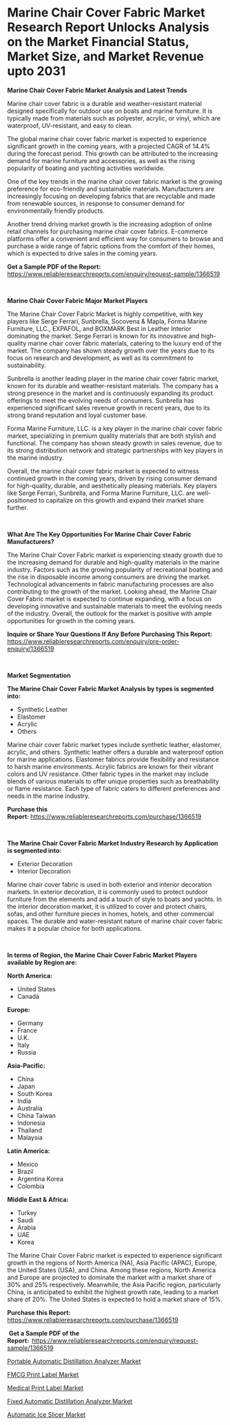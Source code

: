<p><h1>Marine Chair Cover Fabric Market Research Report Unlocks Analysis on the Market Financial Status, Market Size, and Market Revenue upto 2031</h1></p><p><strong>Marine Chair Cover Fabric Market Analysis and Latest Trends</strong></p>
<p><p>Marine chair cover fabric is a durable and weather-resistant material designed specifically for outdoor use on boats and marine furniture. It is typically made from materials such as polyester, acrylic, or vinyl, which are waterproof, UV-resistant, and easy to clean.</p><p>The global marine chair cover fabric market is expected to experience significant growth in the coming years, with a projected CAGR of 14.4% during the forecast period. This growth can be attributed to the increasing demand for marine furniture and accessories, as well as the rising popularity of boating and yachting activities worldwide.</p><p>One of the key trends in the marine chair cover fabric market is the growing preference for eco-friendly and sustainable materials. Manufacturers are increasingly focusing on developing fabrics that are recyclable and made from renewable sources, in response to consumer demand for environmentally friendly products.</p><p>Another trend driving market growth is the increasing adoption of online retail channels for purchasing marine chair cover fabrics. E-commerce platforms offer a convenient and efficient way for consumers to browse and purchase a wide range of fabric options from the comfort of their homes, which is expected to drive sales in the coming years.</p></p>
<p><strong>Get a Sample PDF of the Report:&nbsp;</strong> <a href="https://www.reliableresearchreports.com/enquiry/request-sample/1366519">https://www.reliableresearchreports.com/enquiry/request-sample/1366519</a></p>
<p>&nbsp;</p>
<p><strong>Marine Chair Cover Fabric Major Market Players</strong></p>
<p><p>The Marine Chair Cover Fabric Market is highly competitive, with key players like Serge Ferrari, Sunbrella, Socovena & Mapla, Forma Marine Furniture, LLC., EXPAFOL, and BOXMARK Best in Leather Interior dominating the market. Serge Ferrari is known for its innovative and high-quality marine chair cover fabric materials, catering to the luxury end of the market. The company has shown steady growth over the years due to its focus on research and development, as well as its commitment to sustainability.</p><p>Sunbrella is another leading player in the marine chair cover fabric market, known for its durable and weather-resistant materials. The company has a strong presence in the market and is continuously expanding its product offerings to meet the evolving needs of consumers. Sunbrella has experienced significant sales revenue growth in recent years, due to its strong brand reputation and loyal customer base.</p><p>Forma Marine Furniture, LLC. is a key player in the marine chair cover fabric market, specializing in premium quality materials that are both stylish and functional. The company has shown steady growth in sales revenue, due to its strong distribution network and strategic partnerships with key players in the marine industry.</p><p>Overall, the marine chair cover fabric market is expected to witness continued growth in the coming years, driven by rising consumer demand for high-quality, durable, and aesthetically pleasing materials. Key players like Serge Ferrari, Sunbrella, and Forma Marine Furniture, LLC. are well-positioned to capitalize on this growth and expand their market share further.</p></p>
<p>&nbsp;</p>
<p><strong>What Are The Key Opportunities For Marine Chair Cover Fabric Manufacturers?</strong></p>
<p><p>The Marine Chair Cover Fabric market is experiencing steady growth due to the increasing demand for durable and high-quality materials in the marine industry. Factors such as the growing popularity of recreational boating and the rise in disposable income among consumers are driving the market. Technological advancements in fabric manufacturing processes are also contributing to the growth of the market. Looking ahead, the Marine Chair Cover Fabric market is expected to continue expanding, with a focus on developing innovative and sustainable materials to meet the evolving needs of the industry. Overall, the outlook for the market is positive with ample opportunities for growth in the coming years.</p></p>
<p><strong>Inquire or Share Your Questions If Any Before Purchasing This Report:</strong> <a href="https://www.reliableresearchreports.com/enquiry/pre-order-enquiry/1366519">https://www.reliableresearchreports.com/enquiry/pre-order-enquiry/1366519</a></p>
<p>&nbsp;</p>
<p><strong>Market Segmentation</strong></p>
<p><strong>The Marine Chair Cover Fabric Market Analysis by types is segmented into:</strong></p>
<p><ul><li>Synthetic Leather</li><li>Elastomer</li><li>Acrylic</li><li>Others</li></ul></p>
<p><p>Marine chair cover fabric market types include synthetic leather, elastomer, acrylic, and others. Synthetic leather offers a durable and waterproof option for marine applications. Elastomer fabrics provide flexibility and resistance to harsh marine environments. Acrylic fabrics are known for their vibrant colors and UV resistance. Other fabric types in the market may include blends of various materials to offer unique properties such as breathability or flame resistance. Each type of fabric caters to different preferences and needs in the marine industry.</p></p>
<p><strong>Purchase this Report:&nbsp;</strong><a href="https://www.reliableresearchreports.com/purchase/1366519">https://www.reliableresearchreports.com/purchase/1366519</a></p>
<p>&nbsp;</p>
<p><strong>The Marine Chair Cover Fabric Market Industry Research by Application is segmented into:</strong></p>
<p><ul><li>Exterior Decoration</li><li>Interior Decoration</li></ul></p>
<p><p>Marine chair cover fabric is used in both exterior and interior decoration markets. In exterior decoration, it is commonly used to protect outdoor furniture from the elements and add a touch of style to boats and yachts. In the interior decoration market, it is utilized to cover and protect chairs, sofas, and other furniture pieces in homes, hotels, and other commercial spaces. The durable and water-resistant nature of marine chair cover fabric makes it a popular choice for both applications.</p></p>
<p>&nbsp;</p>
<p><strong>In terms of Region, the Marine Chair Cover Fabric Market Players available by Region are:</strong></p>
<p>
    <p> <strong> North America: </strong>
        <ul>
            <li>United States</li>
            <li>Canada</li>
        </ul>
        </p> 
    <p> <strong> Europe: </strong>
        <ul>
            <li>Germany</li>
            <li>France</li>
            <li>U.K.</li>
            <li>Italy</li>
            <li>Russia</li>
        </ul>
        </p> 
    <p> <strong> Asia-Pacific: </strong>
        <ul>
            <li>China</li>
            <li>Japan</li>
            <li>South Korea</li>
            <li>India</li>
            <li>Australia</li>
            <li>China Taiwan</li>
            <li>Indonesia</li>
            <li>Thailand</li>
            <li>Malaysia</li>
        </ul>
        </p> 
    <p> <strong> Latin America: </strong>
        <ul>
            <li>Mexico</li>
            <li>Brazil</li>
            <li>Argentina Korea</li>
            <li>Colombia</li>
        </ul>
        </p> 
    <p> <strong> Middle East & Africa: </strong>
        <ul>
            <li>Turkey</li>
            <li>Saudi</li>
            <li>Arabia</li>
            <li>UAE</li>
            <li>Korea</li>
        </ul>
    </p>
    </p>
<p><p>The Marine Chair Cover Fabric market is expected to experience significant growth in the regions of North America (NA), Asia Pacific (APAC), Europe, the United States (USA), and China. Among these regions, North America and Europe are projected to dominate the market with a market share of 30% and 25% respectively. Meanwhile, the Asia Pacific region, particularly China, is anticipated to exhibit the highest growth rate, leading to a market share of 20%. The United States is expected to hold a market share of 15%.</p></p>
<p><strong>Purchase this Report: </strong><a href="https://www.reliableresearchreports.com/purchase/1366519">https://www.reliableresearchreports.com/purchase/1366519</a></p>
<p>&nbsp;<strong>Get a Sample PDF of the Report:&nbsp;&nbsp;</strong><a href="https://www.reliableresearchreports.com/enquiry/request-sample/1366519">https://www.reliableresearchreports.com/enquiry/request-sample/1366519</a></p>
<p><strong></strong></p>
<p><p><a href="https://medium.com/@carolekunde/portable-automatic-distillation-analyzer-market-analysis-its-cagr-market-segmentation-and-global-8a930c8d964f">Portable Automatic Distillation Analyzer Market</a></p><p><a href="https://github.com/nathandecarvalho/Market-Research-Report-List-1/blob/main/fmcg-print-label-market.md">FMCG Print Label Market</a></p><p><a href="https://github.com/kosella/Market-Research-Report-List-1/blob/main/medical-print-label-market.md">Medical Print Label Market</a></p><p><a href="https://medium.com/@carolekunde/fixed-automatic-distillation-analyzer-market-analysis-its-cagr-market-segmentation-and-global-b64ddedbf617">Fixed Automatic Distillation Analyzer Market</a></p><p><a href="https://medium.com/@carolekunde/automatic-ice-slicer-market-insight-market-trends-growth-forecasted-from-2024-to-2031-f95a89405cad">Automatic Ice Slicer Market</a></p></p>